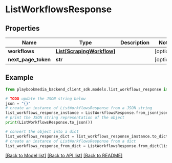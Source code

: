 # ListWorkflowsResponse


## Properties

Name | Type | Description | Notes
------------ | ------------- | ------------- | -------------
**workflows** | [**List[ScrapingWorkflow]**](ScrapingWorkflow.md) |  | [optional] 
**next_page_token** | **str** |  | [optional] 

## Example

```python
from playbookmedia_backend_client_sdk.models.list_workflows_response import ListWorkflowsResponse

# TODO update the JSON string below
json = "{}"
# create an instance of ListWorkflowsResponse from a JSON string
list_workflows_response_instance = ListWorkflowsResponse.from_json(json)
# print the JSON string representation of the object
print(ListWorkflowsResponse.to_json())

# convert the object into a dict
list_workflows_response_dict = list_workflows_response_instance.to_dict()
# create an instance of ListWorkflowsResponse from a dict
list_workflows_response_from_dict = ListWorkflowsResponse.from_dict(list_workflows_response_dict)
```
[[Back to Model list]](../README.md#documentation-for-models) [[Back to API list]](../README.md#documentation-for-api-endpoints) [[Back to README]](../README.md)


